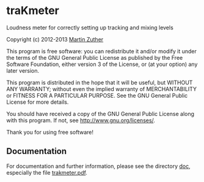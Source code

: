 traKmeter
=========

Loudness meter for correctly setting up tracking and mixing levels

Copyright (c) 2012-2013 [Martin Zuther][1]

This program is free software: you can redistribute it and/or modify
it under the terms of the GNU General Public License as published by
the Free Software Foundation, either version 3 of the License, or
(at your option) any later version.

This program is distributed in the hope that it will be useful,
but WITHOUT ANY WARRANTY; without even the implied warranty of
MERCHANTABILITY or FITNESS FOR A PARTICULAR PURPOSE.  See the
GNU General Public License for more details.

You should have received a copy of the GNU General Public License
along with this program.  If not, see <http://www.gnu.org/licenses/>.

Thank you for using free software!

Documentation
-------------

For documentation and further information, please see the directory
[doc][2], especially the file [trakmeter.pdf][3].


[1]: http://www.mzuther.de/
[2]: https://github.com/mzuther/trakmeter/tree/master/doc/
[3]: https://github.com/mzuther/trakmeter/raw/master/doc/trakmeter.pdf
